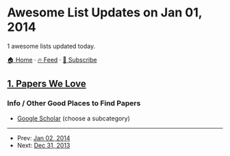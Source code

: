 # Awesome List Updates on Jan 01, 2014

1 awesome lists updated today.

[🏠 Home](/README.md) · [🔥 Feed](https://test.trackawesomelist.com/feed.xml) · [📮 Subscribe](https://trackawesomelist.us17.list-manage.com/subscribe?u=d2f0117aa829c83a63ec63c2f&id=36a103854c)



## [1. Papers We Love](/content/papers-we-love/papers-we-love/README.md)

### Info / Other Good Places to Find Papers

*   [Google Scholar](http://scholar.google.com/citations?view_op=top_venues\&hl=en\&vq=eng) (choose a subcategory)

---

- Prev: [Jan 02, 2014](/content/2014/01/02/README.md)
- Next: [Dec 31, 2013](/content/2013/12/31/README.md)